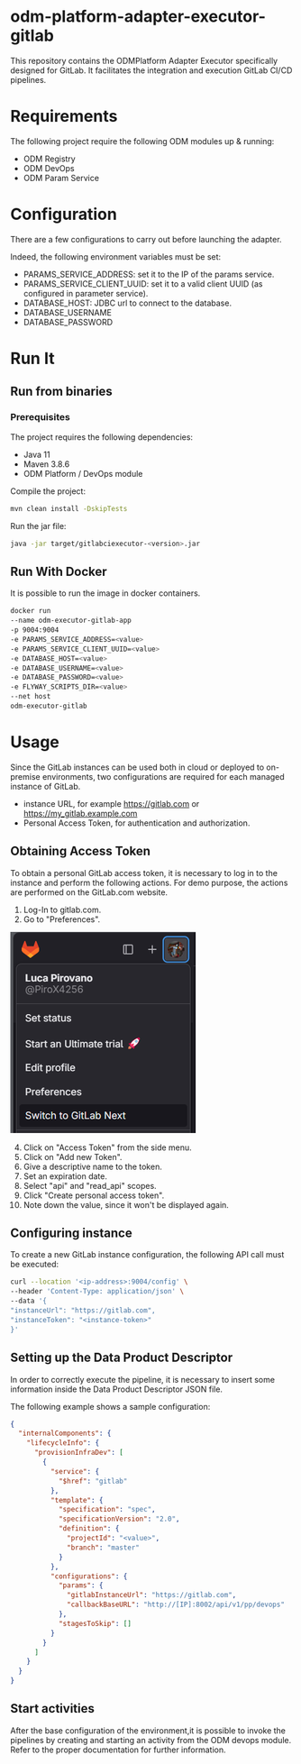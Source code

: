 # odm-platform-adapter-executor-gitlab

This repository contains the ODMPlatform Adapter Executor specifically designed for GitLab. It facilitates the
integration and execution GitLab CI/CD pipelines.

# Requirements

The following project require the following ODM modules up & running:

- ODM Registry
- ODM DevOps
- ODM Param Service

# Configuration

There are a few configurations to carry out before launching the adapter.

Indeed, the following environment variables must be set:

- PARAMS_SERVICE_ADDRESS: set it to the IP of the params service.
- PARAMS_SERVICE_CLIENT_UUID: set it to a valid client UUID (as configured in parameter service).
- DATABASE_HOST: JDBC url to connect to the database.
- DATABASE_USERNAME
- DATABASE_PASSWORD

# Run It

## Run from binaries

### Prerequisites

The project requires the following dependencies:

- Java 11
- Maven 3.8.6
- ODM Platform / DevOps module

Compile the project:

```bash
mvn clean install -DskipTests
```

Run the jar file:

```bash
java -jar target/gitlabciexecutor-<version>.jar
```

## Run With Docker

It is possible to run the image in docker containers.

```bash
docker run 
--name odm-executor-gitlab-app 
-p 9004:9004
-e PARAMS_SERVICE_ADDRESS=<value>
-e PARAMS_SERVICE_CLIENT_UUID=<value>
-e DATABASE_HOST=<value>
-e DATABASE_USERNAME=<value>
-e DATABASE_PASSWORD=<value>
-e FLYWAY_SCRIPTS_DIR=<value>
--net host 
odm-executor-gitlab
```

# Usage

Since the GitLab instances can be used both in cloud or deployed to on-premise environments,
two configurations are required for each managed instance of GitLab.

- instance URL, for example https://gitlab.com or https://my_gitlab.example.com
- Personal Access Token, for authentication and authorization.

## Obtaining Access Token

To obtain a personal GitLab access token, it is necessary to log in to the instance
and perform the following actions. For demo purpose, the actions are performed on the GitLab.com website.

1. Log-In to gitlab.com.
2. Go to "Preferences".

![img.png](img.png)

4. Click on "Access Token" from the side menu.
5. Click on "Add new Token".
6. Give a descriptive name to the token.
7. Set an expiration date.
8. Select "api" and "read_api" scopes.
9. Click "Create personal access token".
10. Note down the value, since it won't be displayed again.

## Configuring instance

To create a new GitLab instance configuration, the following API call must be executed:

```bash
curl --location '<ip-address>:9004/config' \
--header 'Content-Type: application/json' \
--data '{
"instanceUrl": "https://gitlab.com",
"instanceToken": "<instance-token>"
}'
```

## Setting up the Data Product Descriptor

In order to correctly execute the pipeline, it is necessary to
insert some information inside the Data Product Descriptor JSON file.

The following example shows a sample configuration:

```json
{
  "internalComponents": {
    "lifecycleInfo": {
      "provisionInfraDev": [
        {
          "service": {
            "$href": "gitlab"
          },
          "template": {
            "specification": "spec",
            "specificationVersion": "2.0",
            "definition": {
              "projectId": "<value>",
              "branch": "master"
            }
          },
          "configurations": {
            "params": {
              "gitlabInstanceUrl": "https://gitlab.com",
              "callbackBaseURL": "http://[IP]:8002/api/v1/pp/devops"
            },
            "stagesToSkip": []
          }
        }
      ]
    }
  }
}
```

## Start activities
After the base configuration of the environment,it is possible
to invoke the pipelines by creating and starting an activity from the
ODM devops module. Refer to the proper documentation for further information.